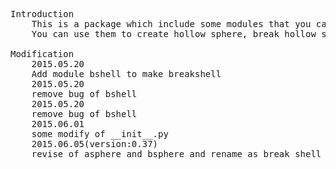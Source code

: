 <pre>
Introduction
    This is a package which include some modules that you can use them to create shape.dat used by ddscat.
    You can use them to create hollow sphere, break hollow sphere and triangle plate.

Modification
    2015.05.20
    Add module bshell to make breakshell
    2015.05.20
    remove bug of bshell
    2015.05.20
    remove bug of bshell
    2015.06.01
    some modify of __init__.py
    2015.06.05(version:0.37)
    revise of asphere and bsphere and rename as break_shell and intersect_shell. remove some abundant function
</pre>



